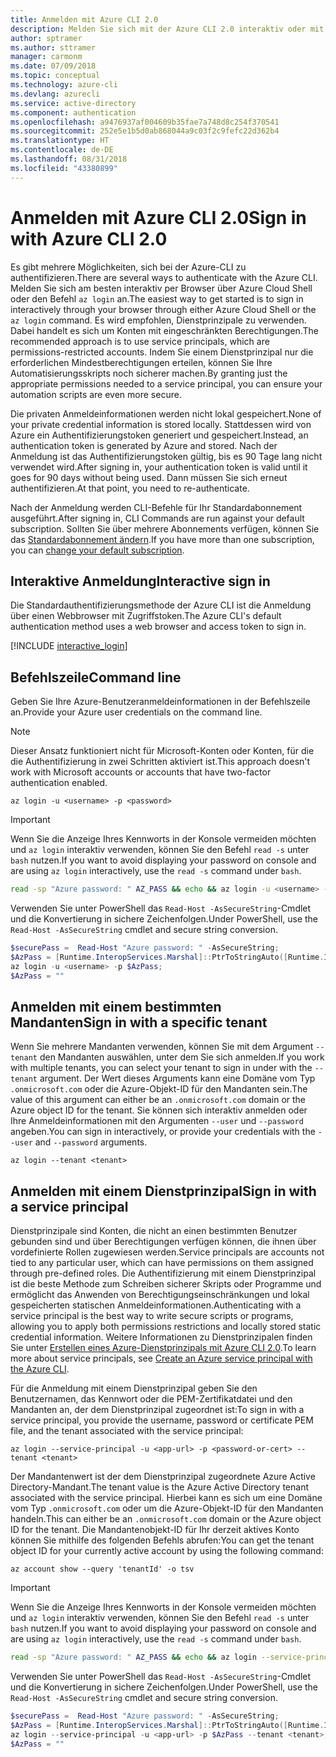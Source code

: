 ```yaml
---
title: Anmelden mit Azure CLI 2.0
description: Melden Sie sich mit der Azure CLI 2.0 interaktiv oder mit lokalen Anmeldeinformationen an.
author: sptramer
ms.author: sttramer
manager: carmonm
ms.date: 07/09/2018
ms.topic: conceptual
ms.technology: azure-cli
ms.devlang: azurecli
ms.service: active-directory
ms.component: authentication
ms.openlocfilehash: a9476937af004609b35fae7a748d8c254f370541
ms.sourcegitcommit: 252e5e1b5d0ab868044a9c03f2c9fefc22d362b4
ms.translationtype: HT
ms.contentlocale: de-DE
ms.lasthandoff: 08/31/2018
ms.locfileid: "43380899"
---
```

# <a name="sign-in-with-azure-cli-20"></a><span data-ttu-id="a507e-103">Anmelden mit Azure CLI 2.0</span><span class="sxs-lookup"><span data-stu-id="a507e-103">Sign in with Azure CLI 2.0</span></span>

<span data-ttu-id="a507e-104">Es gibt mehrere Möglichkeiten, sich bei der Azure-CLI zu authentifizieren.</span><span class="sxs-lookup"><span data-stu-id="a507e-104">There are several ways to authenticate with the Azure CLI.</span></span> <span data-ttu-id="a507e-105">Melden Sie sich am besten interaktiv per Browser über Azure Cloud Shell oder den Befehl `az login` an.</span><span class="sxs-lookup"><span data-stu-id="a507e-105">The easiest way to get started is to sign in interactively through your browser through either Azure Cloud Shell or the `az login` command.</span></span>
<span data-ttu-id="a507e-106">Es wird empfohlen, Dienstprinzipale zu verwenden. Dabei handelt es sich um Konten mit eingeschränkten Berechtigungen.</span><span class="sxs-lookup"><span data-stu-id="a507e-106">The recommended approach is to use service principals, which are permissions-restricted accounts.</span></span> <span data-ttu-id="a507e-107">Indem Sie einem Dienstprinzipal nur die erforderlichen Mindestberechtigungen erteilen, können Sie Ihre Automatisierungsskripts noch sicherer machen.</span><span class="sxs-lookup"><span data-stu-id="a507e-107">By granting just the appropriate permissions needed to a service principal, you can ensure your automation scripts are even more secure.</span></span>

<span data-ttu-id="a507e-108">Die privaten Anmeldeinformationen werden nicht lokal gespeichert.</span><span class="sxs-lookup"><span data-stu-id="a507e-108">None of your private credential information is stored locally.</span></span> <span data-ttu-id="a507e-109">Stattdessen wird von Azure ein Authentifizierungstoken generiert und gespeichert.</span><span class="sxs-lookup"><span data-stu-id="a507e-109">Instead, an authentication token is generated by Azure and stored.</span></span> <span data-ttu-id="a507e-110">Nach der Anmeldung ist das Authentifizierungstoken gültig, bis es 90 Tage lang nicht verwendet wird.</span><span class="sxs-lookup"><span data-stu-id="a507e-110">After signing in, your authentication token is valid until it goes for 90 days without being used.</span></span> <span data-ttu-id="a507e-111">Dann müssen Sie sich erneut authentifizieren.</span><span class="sxs-lookup"><span data-stu-id="a507e-111">At that point, you need to re-authenticate.</span></span>

<span data-ttu-id="a507e-112">Nach der Anmeldung werden CLI-Befehle für Ihr Standardabonnement ausgeführt.</span><span class="sxs-lookup"><span data-stu-id="a507e-112">After signing in, CLI Commands are run against your default subscription.</span></span> <span data-ttu-id="a507e-113">Sollten Sie über mehrere Abonnements verfügen, können Sie das [Standardabonnement ändern](manage-azure-subscriptions-azure-cli.md).</span><span class="sxs-lookup"><span data-stu-id="a507e-113">If you have more than one subscription, you can [change your default subscription](manage-azure-subscriptions-azure-cli.md).</span></span>

## <a name="interactive-sign-in"></a><span data-ttu-id="a507e-114">Interaktive Anmeldung</span><span class="sxs-lookup"><span data-stu-id="a507e-114">Interactive sign in</span></span>

<span data-ttu-id="a507e-115">Die Standardauthentifizierungsmethode der Azure CLI ist die Anmeldung über einen Webbrowser mit Zugriffstoken.</span><span class="sxs-lookup"><span data-stu-id="a507e-115">The Azure CLI's default authentication method uses a web browser and access token to sign in.</span></span>

[!INCLUDE [interactive_login](includes/interactive-login.md)]

## <a name="command-line"></a><span data-ttu-id="a507e-116">Befehlszeile</span><span class="sxs-lookup"><span data-stu-id="a507e-116">Command line</span></span>

<span data-ttu-id="a507e-117">Geben Sie Ihre Azure-Benutzeranmeldeinformationen in der Befehlszeile an.</span><span class="sxs-lookup"><span data-stu-id="a507e-117">Provide your Azure user credentials on the command line.</span></span>

> [!Note]
> <span data-ttu-id="a507e-118">Dieser Ansatz funktioniert nicht für Microsoft-Konten oder Konten, für die die Authentifizierung in zwei Schritten aktiviert ist.</span><span class="sxs-lookup"><span data-stu-id="a507e-118">This approach doesn't work with Microsoft accounts or accounts that have two-factor authentication enabled.</span></span>

```azurecli
az login -u <username> -p <password>
```

> [!IMPORTANT]
> <span data-ttu-id="a507e-119">Wenn Sie die Anzeige Ihres Kennworts in der Konsole vermeiden möchten und `az login` interaktiv verwenden, können Sie den Befehl `read -s` unter `bash` nutzen.</span><span class="sxs-lookup"><span data-stu-id="a507e-119">If you want to avoid displaying your password on console and are using `az login` interactively, use the `read -s` command under `bash`.</span></span>
>
> ```bash
> read -sp "Azure password: " AZ_PASS && echo && az login -u <username> -p $AZ_PASS
> ```
>
> <span data-ttu-id="a507e-120">Verwenden Sie unter PowerShell das `Read-Host -AsSecureString`-Cmdlet und die Konvertierung in sichere Zeichenfolgen.</span><span class="sxs-lookup"><span data-stu-id="a507e-120">Under PowerShell, use the `Read-Host -AsSecureString` cmdlet and secure string conversion.</span></span>
>
> ```powershell
> $securePass =  Read-Host "Azure password: " -AsSecureString;
> $AzPass = [Runtime.InteropServices.Marshal]::PtrToStringAuto([Runtime.InteropServices.Marshal]::SecureStringToBSTR($securePass));
> az login -u <username> -p $AzPass;
> $AzPass = ""
> ```

## <a name="sign-in-with-a-specific-tenant"></a><span data-ttu-id="a507e-121">Anmelden mit einem bestimmten Mandanten</span><span class="sxs-lookup"><span data-stu-id="a507e-121">Sign in with a specific tenant</span></span>

<span data-ttu-id="a507e-122">Wenn Sie mehrere Mandanten verwenden, können Sie mit dem Argument `--tenant` den Mandanten auswählen, unter dem Sie sich anmelden.</span><span class="sxs-lookup"><span data-stu-id="a507e-122">If you work with multiple tenants, you can select your tenant to sign in under with the `--tenant` argument.</span></span> <span data-ttu-id="a507e-123">Der Wert dieses Arguments kann eine Domäne vom Typ `.onmicrosoft.com` oder die Azure-Objekt-ID für den Mandanten sein.</span><span class="sxs-lookup"><span data-stu-id="a507e-123">The value of this argument can either be an `.onmicrosoft.com` domain or the Azure object ID for the tenant.</span></span> <span data-ttu-id="a507e-124">Sie können sich interaktiv anmelden oder Ihre Anmeldeinformationen mit den Argumenten `--user` und `--password` angeben.</span><span class="sxs-lookup"><span data-stu-id="a507e-124">You can sign in interactively, or provide your credentials with the `--user` and `--password` arguments.</span></span>

```azurecli
az login --tenant <tenant>
```

## <a name="sign-in-with-a-service-principal"></a><span data-ttu-id="a507e-125">Anmelden mit einem Dienstprinzipal</span><span class="sxs-lookup"><span data-stu-id="a507e-125">Sign in with a service principal</span></span>

<span data-ttu-id="a507e-126">Dienstprinzipale sind Konten, die nicht an einen bestimmten Benutzer gebunden sind und über Berechtigungen verfügen können, die ihnen über vordefinierte Rollen zugewiesen werden.</span><span class="sxs-lookup"><span data-stu-id="a507e-126">Service principals are accounts not tied to any particular user, which can have permissions on them assigned through pre-defined roles.</span></span> <span data-ttu-id="a507e-127">Die Authentifizierung mit einem Dienstprinzipal ist die beste Methode zum Schreiben sicherer Skripts oder Programme und ermöglicht das Anwenden von Berechtigungseinschränkungen und lokal gespeicherten statischen Anmeldeinformationen.</span><span class="sxs-lookup"><span data-stu-id="a507e-127">Authenticating with a service principal is the best way to write secure scripts or programs, allowing you to apply both permissions restrictions and locally stored static credential information.</span></span> <span data-ttu-id="a507e-128">Weitere Informationen zu Dienstprinzipalen finden Sie unter [Erstellen eines Azure-Dienstprinzipals mit Azure CLI 2.0](create-an-azure-service-principal-azure-cli.md).</span><span class="sxs-lookup"><span data-stu-id="a507e-128">To learn more about service principals, see [Create an Azure service principal with the Azure CLI](create-an-azure-service-principal-azure-cli.md).</span></span>

<span data-ttu-id="a507e-129">Für die Anmeldung mit einem Dienstprinzipal geben Sie den Benutzernamen, das Kennwort oder die PEM-Zertifikatdatei und den Mandanten an, der dem Dienstprinzipal zugeordnet ist:</span><span class="sxs-lookup"><span data-stu-id="a507e-129">To sign in with a service principal, you provide the username, password or certificate PEM file, and the tenant associated with the service principal:</span></span>

```azurecli
az login --service-principal -u <app-url> -p <password-or-cert> --tenant <tenant>
```

<span data-ttu-id="a507e-130">Der Mandantenwert ist der dem Dienstprinzipal zugeordnete Azure Active Directory-Mandant.</span><span class="sxs-lookup"><span data-stu-id="a507e-130">The tenant value is the Azure Active Directory tenant associated with the service principal.</span></span> <span data-ttu-id="a507e-131">Hierbei kann es sich um eine Domäne vom Typ `.onmicrosoft.com` oder um die Azure-Objekt-ID für den Mandanten handeln.</span><span class="sxs-lookup"><span data-stu-id="a507e-131">This can either be an `.onmicrosoft.com` domain or the Azure object ID for the tenant.</span></span>
<span data-ttu-id="a507e-132">Die Mandantenobjekt-ID für Ihr derzeit aktives Konto können Sie mithilfe des folgenden Befehls abrufen:</span><span class="sxs-lookup"><span data-stu-id="a507e-132">You can get the tenant object ID for your currently active account by using the following command:</span></span>

```azurecli-interactive
az account show --query 'tenantId' -o tsv
```

> [!IMPORTANT]
> <span data-ttu-id="a507e-133">Wenn Sie die Anzeige Ihres Kennworts in der Konsole vermeiden möchten und `az login` interaktiv verwenden, können Sie den Befehl `read -s` unter `bash` nutzen.</span><span class="sxs-lookup"><span data-stu-id="a507e-133">If you want to avoid displaying your password on console and are using `az login` interactively, use the `read -s` command under `bash`.</span></span>
>
> ```bash
> read -sp "Azure password: " AZ_PASS && echo && az login --service-principal -u <app-url> -p $AZ_PASS --tenant <tenant>
> ```
>
> <span data-ttu-id="a507e-134">Verwenden Sie unter PowerShell das `Read-Host -AsSecureString`-Cmdlet und die Konvertierung in sichere Zeichenfolgen.</span><span class="sxs-lookup"><span data-stu-id="a507e-134">Under PowerShell, use the `Read-Host -AsSecureString` cmdlet and secure string conversion.</span></span>
>
> ```powershell
> $securePass =  Read-Host "Azure password: " -AsSecureString;
> $AzPass = [Runtime.InteropServices.Marshal]::PtrToStringAuto([Runtime.InteropServices.Marshal]::SecureStringToBSTR($securePass));
> az login --service-principal -u <app-url> -p $AzPass --tenant <tenant>;
> $AzPass = ""
> ```
